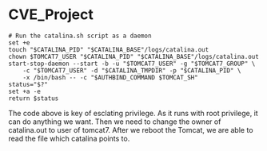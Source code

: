 # CVE_Project
	# Run the catalina.sh script as a daemon
	set +e
	touch "$CATALINA_PID" "$CATALINA_BASE"/logs/catalina.out
	chown $TOMCAT7_USER "$CATALINA_PID" "$CATALINA_BASE"/logs/catalina.out
	start-stop-daemon --start -b -u "$TOMCAT7_USER" -g "$TOMCAT7_GROUP" \
		-c "$TOMCAT7_USER" -d "$CATALINA_TMPDIR" -p "$CATALINA_PID" \
		-x /bin/bash -- -c "$AUTHBIND_COMMAND $TOMCAT_SH"
	status="$?"
	set +a -e
	return $status
  The code above is key of esclating privilege. As it runs with root privilege, it can do anything we want. Then we need to change the owner of catalina.out to user of tomcat7. After we reboot the Tomcat, we are able to read the file which catalina points to.
